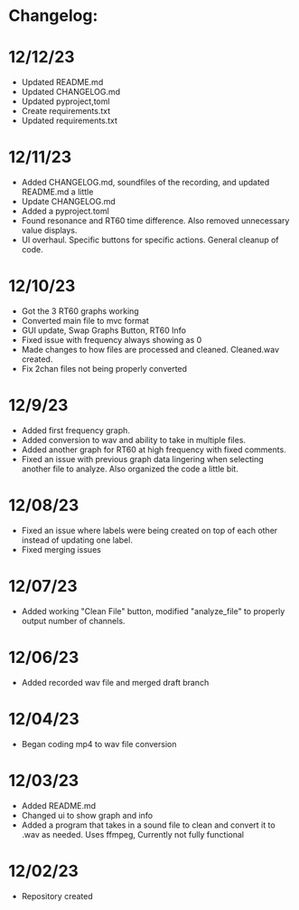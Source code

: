 # Changelog:
# 12/12/23
- Updated README.md
- Updated CHANGELOG.md
- Updated pyproject,toml
- Create requirements.txt
- Updated requirements.txt
# 12/11/23
- Added CHANGELOG.md, soundfiles of the recording, and updated README.md a little
- Update CHANGELOG.md
- Added a pyproject.toml
- Found resonance and RT60 time difference. Also removed unnecessary value displays.
- UI overhaul. Specific buttons for specific actions. General cleanup of code.
# 12/10/23
- Got the 3 RT60 graphs working
- Converted main file to mvc format
- GUI update, Swap Graphs Button, RT60 Info
- Fixed issue with frequency always showing as 0
- Made changes to how files are processed and cleaned. Cleaned.wav created.
- Fix 2chan files not being properly converted
# 12/9/23
- Added first frequency graph.
- Added conversion to wav and ability to take in multiple files.
- Added another graph for RT60 at high frequency with fixed comments.
- Fixed an issue with previous graph data lingering when selecting another file to analyze. Also organized the code a little bit.
# 12/08/23
- Fixed an issue where labels were being created on top of each other instead of updating one label.
- Fixed merging issues
# 12/07/23
- Added working "Clean File" button, modified "analyze_file" to properly output number of channels.
# 12/06/23
- Added recorded wav file and merged draft branch
# 12/04/23
- Began coding mp4 to wav file conversion
# 12/03/23
- Added README.md
- Changed ui to show graph and info
- Added a program that takes in a sound file to clean and convert it to .wav as needed. Uses ffmpeg, Currently not fully functional
# 12/02/23
- Repository created
